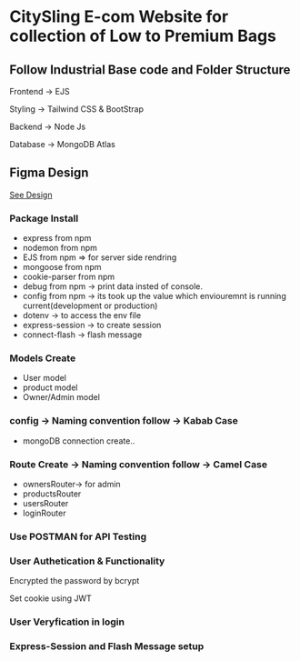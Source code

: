 <h1> CitySling E-com Website for collection of Low to Premium Bags</h1>

<h2></h2>

<h2> Follow Industrial Base code and Folder Structure </h2>
<div>
<p> Frontend -> EJS</p>
<p>Styling -> Tailwind CSS & BootStrap
<p>Backend -> Node Js</p>
<p>Database -> MongoDB Atlas</p>
 </div>

<div>
<h2>Figma Design </h2>
<a href="https://www.figma.com/design/3FH9gGvqy3SRoLwzIbTwlY/CitySling-Banner?node-id=27-3&t=nwKnXy5aOTgll4A2-0">See Design</a>
</div>

<h3> Package Install </h3>

- express from npm
- nodemon from npm
- EJS from npm => for server side rendring
- mongoose from npm
- cookie-parser from npm
- debug from npm -> print data insted of console.
- config from npm -> its took up the value which enviouremnt is running current(development or production)
- dotenv -> to access the env file
- express-session -> to create session
- connect-flash -> flash message

<h3> Models Create</h3>

- User model
- product model
- Owner/Admin model

<h3>config -> Naming convention follow -> Kabab Case</h3>

- mongoDB connection create..

<h3> Route Create -> Naming convention follow -> Camel Case </h3>

- ownersRouter-> for admin
- productsRouter
- usersRouter
- loginRouter

<h3> Use POSTMAN for API Testing </h3>

<h3>User Authetication & Functionality </h3>
<p>Encrypted the password by bcrypt </p>
<p> Set cookie using JWT </p>
<h3> User Veryfication in login </h3>

<h3>Express-Session and Flash Message setup</h3>
